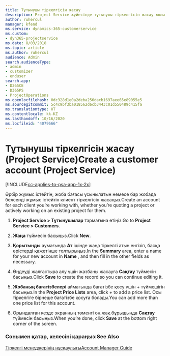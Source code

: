 ```yaml
---
title: Тұтынушы тіркелгісін жасау
description: Project Service жүйесінде тұтынушы тіркелгісін жасау жолы
author: ruhercul
manager: kfend
ms.service: dynamics-365-customerservice
ms.custom:
- dyn365-projectservice
ms.date: 8/03/2018
ms.topic: article
ms.author: ruhercul
audience: Admin
search.audienceType:
- admin
- customizer
- enduser
search.app:
- D365CE
- D365PS
- ProjectOperations
ms.openlocfilehash: 0dc328d1e0a2deba256dacb1697aee65e89055e5
ms.sourcegitcommit: 5c4c9bf3ba018562d6cb3443c01d550489c415fa
ms.translationtype: HT
ms.contentlocale: kk-KZ
ms.lasthandoff: 10/16/2020
ms.locfileid: "4079666"
---
```

# <a name="create-a-customer-account-project-service"></a><span data-ttu-id="83e91-103">Тұтынушы тіркелгісін жасау (Project Service)</span><span class="sxs-lookup"><span data-stu-id="83e91-103">Create a customer account (Project Service)</span></span>

[!INCLUDE[cc-applies-to-psa-app-1x-2x](../includes/cc-applies-to-psa-app-1x-2x.md)]

<span data-ttu-id="83e91-104">Әрбір жұмыс істейтін, жоба бағасы ұсынылатын немесе бар жобада белсенді жұмыс істейтін клиент тіркелгісін жасаңыз.</span><span class="sxs-lookup"><span data-stu-id="83e91-104">Create an account for each client you’re working with, whether you’re quoting a project or actively working on an existing project for them.</span></span>  
  
1.  <span data-ttu-id="83e91-105">**Project Service > Тұтынушылар** тармағына өтіңіз.</span><span class="sxs-lookup"><span data-stu-id="83e91-105">Go to **Project Service > Customers**.</span></span>  
  
2.  <span data-ttu-id="83e91-106">**Жаңа** түймесін басыңыз.</span><span class="sxs-lookup"><span data-stu-id="83e91-106">Click **New**.</span></span>  
  
3.  <span data-ttu-id="83e91-107">**Қорытынды** аумағында **Ат** ішінде жаңа тіркелгі атын енгізіп, басқа өрістерді қажетінше толтырыңыз.</span><span class="sxs-lookup"><span data-stu-id="83e91-107">In the **Summary** area, enter a name for your new account in **Name** , and then fill in the other fields as necessary.</span></span>  
  
4.  <span data-ttu-id="83e91-108">Өңдеуді жалғастыра алу үшін жазбаны жасауға **Сақтау** түймесін басыңыз.</span><span class="sxs-lookup"><span data-stu-id="83e91-108">Click **Save** to create the record so you can continue editing it.</span></span>  
  
5.  <span data-ttu-id="83e91-109">**Жобаның бағатізбелері** аймағында бағатізбе қосу үшін + түймешігін басыңыз.</span><span class="sxs-lookup"><span data-stu-id="83e91-109">In the **Project Price Lists** area, click + to add a price list.</span></span> <span data-ttu-id="83e91-110">Осы тіркелгіге бірнеше бағатізбе қосуға болады.</span><span class="sxs-lookup"><span data-stu-id="83e91-110">You can add more than one price list for this account.</span></span>  
  
6.  <span data-ttu-id="83e91-111">Орындалған кезде экранның төменгі оң жақ бұрышында **Сақтау** түймесін басыңыз.</span><span class="sxs-lookup"><span data-stu-id="83e91-111">When you’re done, click **Save** at the bottom right corner of the screen.</span></span>  
  
### <a name="see-also"></a><span data-ttu-id="83e91-112">Сонымен қатар, келесіні қараңыз:</span><span class="sxs-lookup"><span data-stu-id="83e91-112">See Also</span></span>  
 [<span data-ttu-id="83e91-113">Тіркелгі менеджерінің нұсқаулығы</span><span class="sxs-lookup"><span data-stu-id="83e91-113">Account Manager Guide</span></span>](../psa/account-manager-guide.md)
